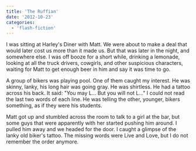 ```yaml
---
title: 'The Ruffian'
date: '2012-10-23'
categories:
  - 'flash-fiction'
---
```


I was sitting at Harley's Diner with Matt. We were about to make a deal that
would later cost us more than it made us. But that was later in the night, and
somewhere else. I was off booze for a short while, drinking a lemonade, looking
at all the truck drivers, cowgirls, and other suspicious characters, waiting for
Matt to get enough beer in him and say it was time to go.

<!-- truncate -->


A group of bikers was playing pool. One of them caught my interest. He was
skinny, lanky, his long hair was going gray. He was shirtless. He had a tattoo
across his back. It said: "You may L... But you will not L..." I could not read
the last two words of each line. He was telling the other, younger, bikers
something, as if they were his students.

Matt got up and stumbled across the room to talk to a girl at the bar, but some
guys that were apparently with her started pushing him around. I pulled him away
and we headed for the door. I caught a glimpse of the lanky old biker's tattoo.
The missing words were Live and Love, but I do not remember the order anymore.
